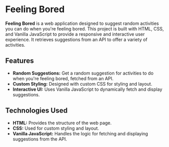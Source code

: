 # Feeling Bored

**Feeling Bored** is a web application designed to suggest random activities you can do when you're feeling bored. This project is built with HTML, CSS, and Vanilla JavaScript to provide a responsive and interactive user experience. It retrieves suggestions from an API to offer a variety of activities.

## Features

- **Random Suggestions:** Get a random suggestion for activities to do when you're feeling bored, fetched from an API.
- **Custom Styling:** Designed with custom CSS for styling and layout.
- **Interactive UI:** Uses Vanilla JavaScript to dynamically fetch and display suggestions.

## Technologies Used

- **HTML:** Provides the structure of the web page.
- **CSS:** Used for custom styling and layout.
- **Vanilla JavaScript:** Handles the logic for fetching and displaying suggestions from the API.
